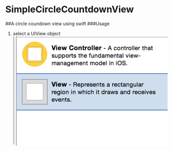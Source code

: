 # SimpleCircleCountdownView
##A circle coundown view using swift
###Usage

1. select a UIView object
![select a UIView object](https://github.com/shenyun2304/SimpleCircleCountdownView/blob/master/img1.png)